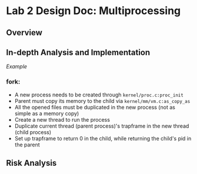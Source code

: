# Lab 2 Design Doc: Multiprocessing

## Overview

## In-depth Analysis and Implementation

*Example* 
### fork: 
- A new process needs to be created through `kernel/proc.c:proc_init`
- Parent must copy its memory to the child via `kernel/mm/vm.c:as_copy_as` 
- All the opened files must be duplicated in the new process (not as simple as a memory copy)
- Create a new thread to run the process
- Duplicate current thread (parent process)'s trapframe in the new thread (child process)
- Set up trapframe to return 0 in the child, while returning the child's pid in the parent

## Risk Analysis
